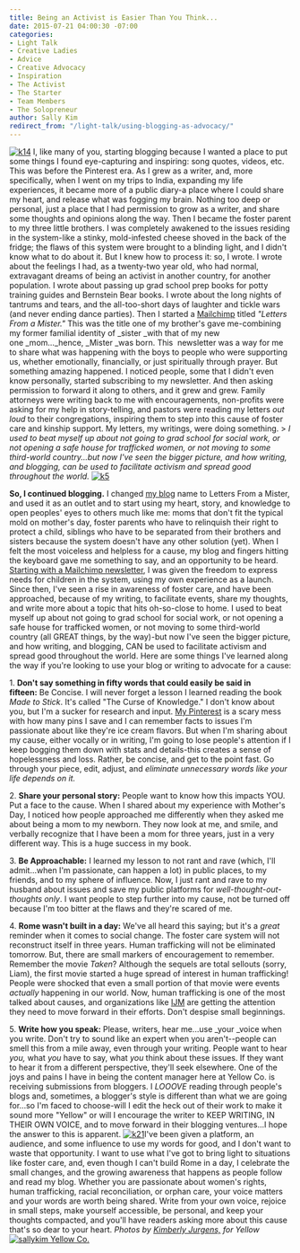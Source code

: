 ```yaml
---
title: Being an Activist is Easier Than You Think...
date: 2015-07-21 04:00:30 -07:00
categories:
- Light Talk
- Creative Ladies
- Advice
- Creative Advocacy
- Inspiration
- The Activist
- The Starter
- Team Members
- The Solopreneur
author: Sally Kim
redirect_from: "/light-talk/using-blogging-as-advocacy/"
---
```


[![k14](https://yellow-blog-images.imgix.net/2015/07/k14.jpg)](https://yellow-blog-images.imgix.net/2015/07/k14.jpg) I, like many of you, starting blogging because I wanted a place to put some things I found eye-capturing and inspiring: song quotes, videos, etc. This was before the Pinterest era. As I grew as a writer, and, more specifically, when I went on my trips to India, expanding my life experiences, it became more of a public diary-a place where I could share my heart, and release what was fogging my brain. Nothing too deep or personal, just a place that I had permission to grow as a writer, and share some thoughts and opinions along the way. Then I became the foster parent to my three little brothers. I was completely awakened to the issues residing in the system-like a stinky, mold-infested cheese shoved in the back of the fridge; the flaws of this system were brought to a blinding light, and I didn't know what to do about it. But I knew how to process it: so, I wrote. I wrote about the feelings I had, as a twenty-two year old, who had normal, extravagant dreams of being an activist in another country, for another population. I wrote about passing up grad school prep books for potty training guides and Bernstein Bear books. I wrote about the long nights of tantrums and tears, and the all-too-short days of laughter and tickle wars (and never ending dance parties). Then I started a [Mailchimp](http://mailchimp.com/?pid=GAW&source=website&gclid=Cj0KEQjw_YKtBRC7zZjFp8bF_foBEiQAfyigc1kNy1gOsLfSisVpswzUiEarHJQ0dWj2RZ4BH8P0LY4aAlSJ8P8HAQ) titled _"Letters From a Mister."_ This was the title one of my brother's gave me-combining my former familial identity of _sister _with that of my new one _mom..._hence, _Mister _was born. This  newsletter was a way for me to share what was happening with the boys to people who were supporting us, whether emotionally, financially, or just spiritually through prayer. But something amazing happened. I noticed people, some that I didn't even know personally, started subscribing to my newsletter. And then asking permission to forward it along to others, and it grew and grew. Family attorneys were writing back to me with encouragements, non-profits were asking for my help in story-telling, and pastors were reading my letters _out loud_ to their congregations, inspiring them to step into this cause of foster care and kinship support. My letters, my writings, were doing something. > _I used to beat myself up about not going to grad school for social work, or not opening a safe house for trafficked women, or not moving to some third-world country...but now I've seen the bigger picture, and how writing, and blogging, can be used to facilitate activism and spread good throughout the world._ [![k5](https://yellow-blog-images.imgix.net/2015/07/k5.jpg)](https://yellow-blog-images.imgix.net/2015/07/k5.jpg)

**So, I continued blogging.** I changed [my blog](http://lettersfromamister.tumblr.com/) name to Letters From a Mister, and used it as an outlet and to start using my heart, story, and knowledge to open peoples' eyes to others much like me: moms that don't fit the typical mold on mother's day, foster parents who have to relinquish their right to protect a child, siblings who have to be separated from their brothers and sisters because the system doesn't have any other solution (yet). When I felt the most voiceless and helpless for a cause, my blog and fingers hitting the keyboard gave me something to say, and an opportunity to be heard. [Starting with a Mailchimp newsletter](http://mailchimp.com/?pid=GAW&source=website&gclid=Cj0KEQjw_YKtBRC7zZjFp8bF_foBEiQAfyigc1kNy1gOsLfSisVpswzUiEarHJQ0dWj2RZ4BH8P0LY4aAlSJ8P8HAQ), I was given the freedom to express needs for children in the system, using my own experience as a launch. Since then, I've seen a rise in awareness of foster care, and have been approached, because of my writing, to facilitate events, share my thoughts, and write more about a topic that hits oh-so-close to home. I used to beat myself up about not going to grad school for social work, or not opening a safe house for trafficked women, or not moving to some third-world country (all GREAT things, by the way)-but now I've seen the bigger picture, and how writing, and blogging, CAN be used to facilitate activism and spread good throughout the world. Here are some things I've learned along the way if you're looking to use your blog or writing to advocate for a cause:

1\. **Don't say something in fifty words that could easily be said in fifteen:** Be Concise. I will never forget a lesson I learned reading the book _Made to Stick_. It's called "The Curse of Knowledge." I don't know about you, but I'm a sucker for research and input. [My Pinterest](https://www.pinterest.com/mistersally/) is a scary mess with how many pins I save and I can remember facts to issues I'm passionate about like they're ice cream flavors. But when I'm sharing about my cause, either vocally or in writing, I'm going to lose people's attention if I keep bogging them down with stats and details-this creates a sense of hopelessness and loss. Rather, be concise, and get to the point fast. Go through your piece, edit, adjust, and _eliminate unnecessary words like your life depends on it._

2\. **Share your personal story:** People want to know how this impacts YOU. Put a face to the cause. When I shared about my experience with Mother's Day, I noticed how people approached me differently when they asked me about being a mom to my newborn. They now look at me, and smile, and verbally recognize that I have been a mom for three years, just in a very different way. This is a huge success in my book.

3\. **Be Approachable:** I learned my lesson to not rant and rave (which, I'll admit...when I'm passionate, can happen a lot) in public places, to my friends, and to my sphere of influence. Now, I just rant and rave to my husband about issues and save my public platforms for _well-thought-out-thoughts only_. I want people to step further into my cause, not be turned off because I'm too bitter at the flaws and they're scared of me.

4\. **Rome wasn't built in a day:** We've all heard this saying; but it's a _great_ reminder when it comes to social change. The foster care system will not reconstruct itself in three years. Human trafficking will not be eliminated tomorrow. But, there are small markers of encouragement to remember. Remember the movie _Taken_? Although the sequels are total sellouts (sorry, Liam), the first movie started a huge spread of interest in human trafficking! People were shocked that even a small portion of that movie were events _actually_ happening in our world. Now, human trafficking is one of the most talked about causes, and organizations like [IJM](https://www.ijm.org/) are getting the attention they need to move forward in their efforts. Don't despise small beginnings.

 5\. **Write how you speak:** Please, writers, hear me...use _your _voice when you write. Don't try to sound like an expert when you aren't--people can smell this from a mile away, even through your writing. People want to hear _you,_ what _you_ have to say, what _you_ think about these issues. If they want to hear it from a different perspective, they'll seek elsewhere. One of the joys and pains I have in being the content manager here at Yellow Co. is receiving submissions from bloggers. I _LOOOVE_ reading through people's blogs and, sometimes, a blogger's style is different than what we are going for...so I'm faced to choose-will I edit the heck out of their work to make it sound more "Yellow" or will I encourage the writer to KEEP WRITING, IN THEIR OWN VOICE, and to move forward in their blogging ventures...I hope the answer to this is apparent. [![k21](https://yellow-blog-images.imgix.net/2015/07/k21.jpg)](https://yellow-blog-images.imgix.net/2015/07/k21.jpg)I've been given a platform, an audience, and some influence to use my words for good, and I don't want to waste that opportunity. I want to use what I've got to bring light to situations like foster care, and, even though I can't build Rome in a day, I celebrate the small changes, and the growing awareness that happens as people follow and read my blog. Whether you are passionate about women's rights, human trafficking, racial reconciliation, or orphan care, your voice matters and your words are worth being shared. Write from your own voice, rejoice in small steps, make yourself accessible, be personal, and keep your thoughts compacted, and you'll have readers asking more about this cause that's so dear to your heart. _Photos by [Kimberly Jurgens,](http://eclecticstateofmind.com/) for Yellow_ [![sallykim Yellow Co. ](https://yellow-blog-images.imgix.net/2015/07/sallykim.jpg)](http://lettersfromamister.tumblr.com/)
